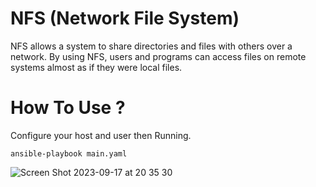 # NFS (Network File System)
NFS allows a system to share directories and files with others over a network. By using NFS, users and programs can access files on remote systems almost as if they were local files.

# How To Use ?
Configure your host and user then Running.
```
ansible-playbook main.yaml
```
![Screen Shot 2023-09-17 at 20 35 30](https://github.com/fahmifiqih1/Ansible-nfs/assets/53596721/94b57d28-8ee3-42b6-884d-d7077c68e69a)
